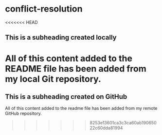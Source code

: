 # conflict-resolution

<<<<<<< HEAD
## This is a subheading created locally

All of this content added to the README file has been added from my local Git repository.
=======
## This is a subheading created on GitHub

All of this content added to the readme file has been added from my remote GitHub repository.
>>>>>>> 8253e13601ca3c3ca60ab19065022c60dda81994
